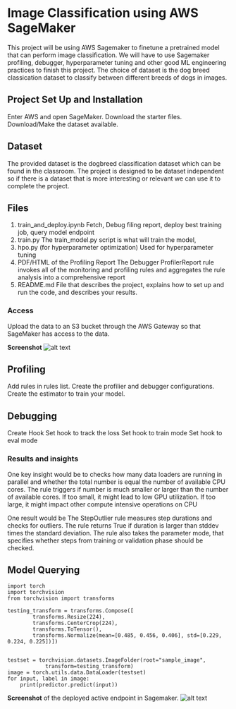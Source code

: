 # Image Classification using AWS SageMaker

This project will be using AWS Sagemaker to finetune a pretrained model that can perform image classification. We will have to 
use Sagemaker profiling, debugger, hyperparameter tuning and other good ML engineering practices to finish this project. 
The choice of dataset is the dog breed classication dataset to classify between different breeds of dogs in images.

## Project Set Up and Installation
Enter AWS and open SageMaker. 
Download the starter files.
Download/Make the dataset available. 

## Dataset
The provided dataset is the dogbreed classification dataset which can be found in the classroom.
The project is designed to be dataset independent so if there is a dataset that is more interesting or relevant we can use it to complete the project.

## Files
1. train_and_deploy.ipynb
Fetch, Debug filing report, deploy best training job, query model endpoint
2. train.py
The train_model.py script is what will train the model,
3. hpo.py (for hyperparameter optimization)
Used for hyperparameter tuning
4. PDF/HTML of the Profiling Report
The Debugger ProfilerReport rule invokes all of the monitoring and profiling rules and aggregates the rule analysis into a comprehensive report
5. README.md
File that describes the project, explains how to set up and run the code, and describes your results.

### Access
Upload the data to an S3 bucket through the AWS Gateway so that SageMaker has access to the data. 

**Screenshot** 
![alt text](https://github.com/beauvilerobed/image-classification-AWS-sagemaker/blob/main/Screen%20Shot%202021-12-23%20at%207.08.25%20PM.png?raw=true)


## Profiling
Add rules in rules list.
Create the profilier and debugger configurations.
Create the estimator to train your model.

## Debugging
Create Hook
Set hook to track the loss
Set hook to train mode
Set hook to eval mode

### Results and insights

One key insight would be to checks how many data loaders are running in parallel and whether the total number is equal the number
of available CPU cores. The rule triggers if number is much smaller or larger than the number of available cores.
If too small, it might lead to low GPU utilization. If too large, it might impact other compute intensive operations on CPU

One result would be The StepOutlier rule measures step durations and checks for outliers. The rule 
returns True if duration is larger than stddev times the standard deviation. The rule 
also takes the parameter mode, that specifies whether steps from training or validation phase 
should be checked.

## Model Querying
```
import torch
import torchvision
from torchvision import transforms

testing_transform = transforms.Compose([
        transforms.Resize(224),
        transforms.CenterCrop(224),
        transforms.ToTensor(),
        transforms.Normalize(mean=[0.485, 0.456, 0.406], std=[0.229, 0.224, 0.225])])


testset = torchvision.datasets.ImageFolder(root="sample_image", 
            transform=testing_transform)
image = torch.utils.data.DataLoader(testset)
for input, label in image:
    print(predictor.predict(input))
```

**Screenshot** of the deployed active endpoint in Sagemaker.
![alt text](https://github.com/beauvilerobed/image-classification-AWS-sagemaker/blob/main/Screen%20Shot%202021-12-25%20at%2010.54.25%20PM.png?raw=true)

